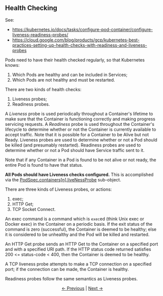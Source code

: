 ## Health Checking

See:
* https://kubernetes.io/docs/tasks/configure-pod-container/configure-liveness-readiness-probes/
* https://cloud.google.com/blog/products/gcp/kubernetes-best-practices-setting-up-health-checks-with-readiness-and-liveness-probes

Pods need to have their health checked regularly, so that Kubernetes knows:
1. Which Pods are healthy and can be included in Services;
2. Which Pods are not healthy and must be restarted.

There are two kinds of health checks:
1. Liveness probes;
2. Readiness probes.

A *Liveness* probe is used periodically throughout a Container's lifetime to make sure that the Container is functioning correctly
and making progress servicing requests. A *Readiness* probe is used throughout the Container's lifecycle to determine whether
or not the Container is currently available to accept traffic. Note that it is possible for a
Container to be Alive but not Ready. Liveness probes are used to determine whether or not a Pod should be killed (and presumably
restarted). Readiness probes are used to determine whether or not a Pod should have Service traffic sent to it.

Note that if any Container in a Pod is found to be not alive or not ready, the entire Pod is found to have that status.

**All Pods should have Liveness checks configured.** This is accomplished via the
[PodSpec.containers\[n\].liveNessProbe](https://kubernetes.io/docs/reference/generated/kubernetes-api/v1.12/#probe-v1-core "Liveness Probe")
sub-object.

There are three kinds of Liveness probes, or actions:
1. exec;
2. HTTP Get;
3. TCP Socket Connect.

An exec command is a command which is `exec`ed (think Unix exec or Docker exec) in the Container on a periodic basis. If the
exit status of the command is zero (successful), the Container is deemed to be healthy; else it is considered to be unhealthy
and the Pod will be killed and restarted.

An HTTP Get probe sends an HTTP Get to the Container on a specified port and with a specified URI path. If the HTTP status code
returned satisfies 200 <= status-code < 400, then the Container is deemed to be healthy.

A TCP liveness probe attempts to make a TCP connection on a specified port; if the connection can be made, the Container is
healthy.

Readiness probes follow the same semantics as Liveness probes.

<p align="center"><a href="./Objects.md">&larr;&nbsp;Previous</a>&nbsp;&vert;&nbsp;<a href="./API.md">Next&nbsp;&rarr;</a></p>
